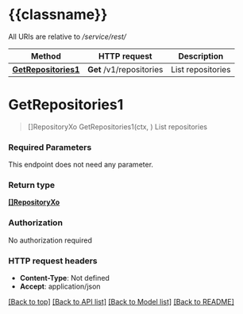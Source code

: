 # {{classname}}

All URIs are relative to */service/rest/*

Method | HTTP request | Description
------------- | ------------- | -------------
[**GetRepositories1**](RepositoriesApi.md#GetRepositories1) | **Get** /v1/repositories | List repositories

# **GetRepositories1**
> []RepositoryXo GetRepositories1(ctx, )
List repositories

### Required Parameters
This endpoint does not need any parameter.

### Return type

[**[]RepositoryXo**](RepositoryXO.md)

### Authorization

No authorization required

### HTTP request headers

 - **Content-Type**: Not defined
 - **Accept**: application/json

[[Back to top]](#) [[Back to API list]](../README.md#documentation-for-api-endpoints) [[Back to Model list]](../README.md#documentation-for-models) [[Back to README]](../README.md)

